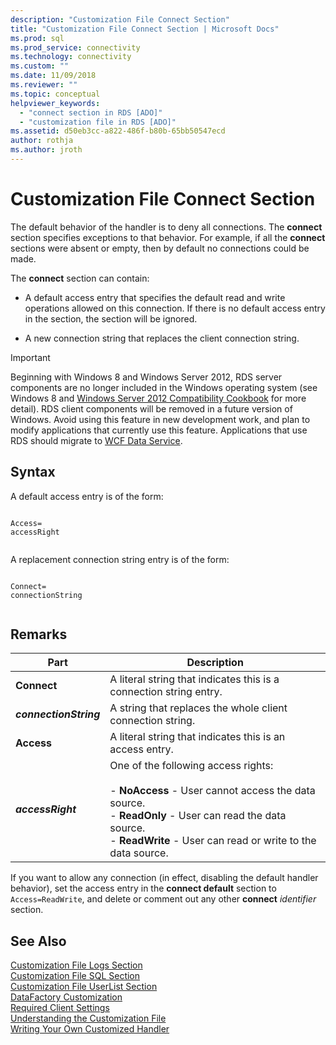 ```yaml
---
description: "Customization File Connect Section"
title: "Customization File Connect Section | Microsoft Docs"
ms.prod: sql
ms.prod_service: connectivity
ms.technology: connectivity
ms.custom: ""
ms.date: 11/09/2018
ms.reviewer: ""
ms.topic: conceptual
helpviewer_keywords: 
  - "connect section in RDS [ADO]"
  - "customization file in RDS [ADO]"
ms.assetid: d50eb3cc-a822-486f-b80b-65bb50547ecd
author: rothja
ms.author: jroth
---
```

# Customization File Connect Section
The default behavior of the handler is to deny all connections. The **connect** section specifies exceptions to that behavior. For example, if all the **connect** sections were absent or empty, then by default no connections could be made.  
  
 The **connect** section can contain:  
  
-   A default access entry that specifies the default read and write operations allowed on this connection. If there is no default access entry in the section, the section will be ignored.  
  
-   A new connection string that replaces the client connection string.  
  
> [!IMPORTANT]
>  Beginning with Windows 8 and Windows Server 2012, RDS server components are no longer included in the Windows operating system (see Windows 8 and [Windows Server 2012 Compatibility Cookbook](https://www.microsoft.com/download/details.aspx?id=27416) for more detail). RDS client components will be removed in a future version of Windows. Avoid using this feature in new development work, and plan to modify applications that currently use this feature. Applications that use RDS should migrate to [WCF Data Service](https://go.microsoft.com/fwlink/?LinkId=199565).  
  
## Syntax  
 A default access entry is of the form:  
  
```console
  
Access=  
accessRight  
  
```  
  
 A replacement connection string entry is of the form:  
  
```console
  
Connect=  
connectionString  
  
```  
  
## Remarks  
  
|Part|Description|  
|----------|-----------------|  
|**Connect**|A literal string that indicates this is a connection string entry.|  
|**_connectionString_**|A string that replaces the whole client connection string.|  
|**Access**|A literal string that indicates this is an access entry.|  
|**_accessRight_**|One of the following access rights:<br /><br /> -   **NoAccess** - User cannot access the data source.<br />-   **ReadOnly** - User can read the data source.<br />-   **ReadWrite** - User can read or write to the data source.|  
  
 If you want to allow any connection (in effect, disabling the default handler behavior), set the access entry in the **connect default** section to `Access=ReadWrite`, and delete or comment out any other **connect** _identifier_ section.  
  
## See Also  
 [Customization File Logs Section](../../../ado/guide/remote-data-service/customization-file-logs-section.md)   
 [Customization File SQL Section](../../../ado/guide/remote-data-service/customization-file-sql-section.md)   
 [Customization File UserList Section](../../../ado/guide/remote-data-service/customization-file-userlist-section.md)   
 [DataFactory Customization](../../../ado/guide/remote-data-service/datafactory-customization.md)   
 [Required Client Settings](../../../ado/guide/remote-data-service/required-client-settings.md)   
 [Understanding the Customization File](../../../ado/guide/remote-data-service/understanding-the-customization-file.md)   
 [Writing Your Own Customized Handler](../../../ado/guide/remote-data-service/writing-your-own-customized-handler.md)



